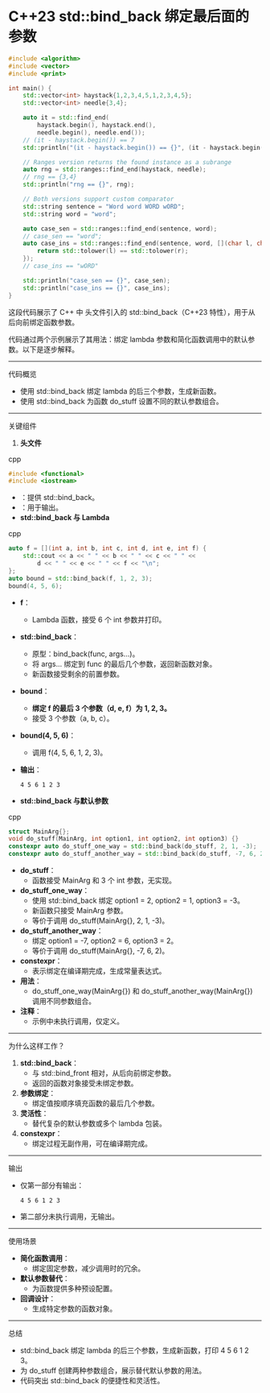 

# C++23 std::bind_back  绑定最后面的参数

```C++
#include <algorithm>
#include <vector>
#include <print>

int main() {
    std::vector<int> haystack{1,2,3,4,5,1,2,3,4,5};
    std::vector<int> needle{3,4};

    auto it = std::find_end(
        haystack.begin(), haystack.end(),
        needle.begin(), needle.end());
    // (it - haystack.begin()) == 7
    std::println("(it - haystack.begin()) == {}", (it - haystack.begin()));   

    // Ranges version returns the found instance as a subrange
    auto rng = std::ranges::find_end(haystack, needle);
    // rng == {3,4}
    std::println("rng == {}", rng);

    // Both versions support custom comparator
    std::string sentence = "Word word WORD wORD";
    std::string word = "word";

    auto case_sen = std::ranges::find_end(sentence, word);
    // case_sen == "word";
    auto case_ins = std::ranges::find_end(sentence, word, [](char l, char r){
        return std::tolower(l) == std::tolower(r);
    });
    // case_ins == "wORD"

    std::println("case_sen == {}", case_sen);
    std::println("case_ins == {}", case_ins);
}
```



这段代码展示了 C++ 中 <functional> 头文件引入的 std::bind_back（C++23 特性），用于从后向前绑定函数参数。

代码通过两个示例展示了其用法：绑定 lambda 参数和简化函数调用中的默认参数。以下是逐步解释。

------

代码概览

- 使用 std::bind_back 绑定 lambda 的后三个参数，生成新函数。
- 使用 std::bind_back 为函数 do_stuff 设置不同的默认参数组合。

------

关键组件

1. **头文件**

cpp

```cpp
#include <functional>
#include <iostream>
```

- <functional>：提供 std::bind_back。
- <iostream>：用于输出。
- **std::bind_back 与 Lambda**

cpp

```cpp
auto f = [](int a, int b, int c, int d, int e, int f) {
    std::cout << a << " " << b << " " << c << " " << 
        d << " " << e << " " << f << "\n";
};
auto bound = std::bind_back(f, 1, 2, 3);
bound(4, 5, 6);
```

- **f**：

  - Lambda 函数，接受 6 个 int 参数并打印。

- **std::bind_back**：

  - 原型：bind_back(func, args...)。
  - 将 args... 绑定到 func 的最后几个参数，返回新函数对象。
  - 新函数接受剩余的前置参数。

- **bound**：

  - **绑定 f 的最后 3 个参数（d, e, f）为 1, 2, 3。**
  - 接受 3 个参数（a, b, c）。

- **bound(4, 5, 6)**：

  - 调用 f(4, 5, 6, 1, 2, 3)。

- **输出**：

  ```text
  4 5 6 1 2 3
  ```

- **std::bind_back 与默认参数**

cpp

```cpp
struct MainArg{};
void do_stuff(MainArg, int option1, int option2, int option3) {}
constexpr auto do_stuff_one_way = std::bind_back(do_stuff, 2, 1, -3);
constexpr auto do_stuff_another_way = std::bind_back(do_stuff, -7, 6, 2);
```

- **do_stuff**：
  - 函数接受 MainArg 和 3 个 int 参数，无实现。
- **do_stuff_one_way**：
  - 使用 std::bind_back 绑定 option1 = 2, option2 = 1, option3 = -3。
  - 新函数只接受 MainArg 参数。
  - 等价于调用 do_stuff(MainArg{}, 2, 1, -3)。
- **do_stuff_another_way**：
  - 绑定 option1 = -7, option2 = 6, option3 = 2。
  - 等价于调用 do_stuff(MainArg{}, -7, 6, 2)。
- **constexpr**：
  - 表示绑定在编译期完成，生成常量表达式。
- **用法**：
  - do_stuff_one_way(MainArg{}) 和 do_stuff_another_way(MainArg{}) 调用不同参数组合。
- **注释**：
  - 示例中未执行调用，仅定义。

------

为什么这样工作？

1. **std::bind_back**：
   - 与 std::bind_front 相对，从后向前绑定参数。
   - 返回的函数对象接受未绑定参数。
2. **参数绑定**：
   - 绑定值按顺序填充函数的最后几个参数。
3. **灵活性**：
   - 替代复杂的默认参数或多个 lambda 包装。
4. **constexpr**：
   - 绑定过程无副作用，可在编译期完成。

------

输出

- 仅第一部分有输出：

  ```text
  4 5 6 1 2 3
  ```

- 第二部分未执行调用，无输出。

------

使用场景

- **简化函数调用**：
  - 绑定固定参数，减少调用时的冗余。
- **默认参数替代**：
  - 为函数提供多种预设配置。
- **回调设计**：
  - 生成特定参数的函数对象。

------

总结

- std::bind_back 绑定 lambda 的后三个参数，生成新函数，打印 4 5 6 1 2 3。
- 为 do_stuff 创建两种参数组合，展示替代默认参数的用法。
- 代码突出 std::bind_back 的便捷性和灵活性。